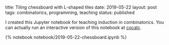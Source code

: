 title: Tiling chessboard with L-shaped tiles
date: 2019-05-22
layout: post
tags:  combinatorics, programming, teaching
status: published

I created this Jupyter notebook for teaching induction in combinatorics.  You can actually run an
interactive version of this notebook at
[cocalc](https://cocalc.com/share/793d8534-83f8-419f-9924-56047ce2fd45/chessboard.ipynb?viewer=share).

{% notebook notebook/2019-05-22-chessboard.ipynb %}
